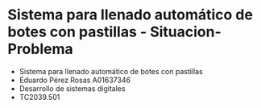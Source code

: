 # Sistema para llenado automático de botes con pastillas - Situacion-Problema
* Sistema para llenado automático de botes con pastillas
*  Eduardo Pérez Rosas A01637346
*  Desarrollo de sistemas digitales 
*  TC2039.501
